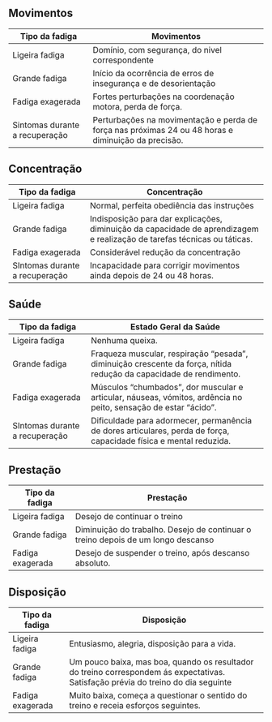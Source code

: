 ## Movimentos

| Tipo da fadiga                 | Movimentos                                                                                          |
| ------------------------------ | --------------------------------------------------------------------------------------------------- |
| Ligeira fadiga                 | Domínio, com segurança, do nivel correspondente                                                     |
| Grande fadiga                  | Início da ocorrência de erros de insegurança e de desorientação                                     |
| Fadiga exagerada               | Fortes perturbações na coordenação motora, perda de força.                                          |
| Sintomas durante a recuperação | Perturbações na movimentação e perda de força nas próximas 24 ou 48 horas e diminuição da precisão. |
## Concentração

| Tipo da fadiga                 | Concentração                                                                                                             |
| ------------------------------ | ------------------------------------------------------------------------------------------------------------------------ |
| Ligeira fadiga                 | Normal, perfeita obediência das instruções                                                                               |
| Grande fadiga                  | Indisposição para dar explicações, diminuição da capacidade de aprendizagem e realização de tarefas técnicas ou táticas. |
| Fadiga exagerada               | Considerável redução da concentração                                                                                     |
| SIntomas durante a recuperação | Incapacidade para corrigir movimentos ainda depois de 24 ou 48 horas.                                                    |
## Saúde

| Tipo da fadiga                 | Estado Geral da Saúde                                                                                              |
| ------------------------------ | ------------------------------------------------------------------------------------------------------------------ |
| Ligeira fadiga                 | Nenhuma queixa.                                                                                                    |
| Grande fadiga                  | Fraqueza muscular, respiração “pesada”, diminuição crescente da força, nítida redução da capacidade de rendimento. |
| Fadiga exagerada               | Músculos “chumbados”, dor muscular e articular, náuseas, vómitos, ardência no peito, sensação de estar “ácido”.    |
| SIntomas durante a recuperação | Dificuldade para adormecer, permanência de dores articulares, perda de força, capacidade física e mental reduzida. |

## Prestação

| Tipo da fadiga   | Prestação                                                                        |
| ---------------- | -------------------------------------------------------------------------------- |
| Ligeira fadiga   | Desejo de continuar o treino                                                     |
| Grande fadiga    | Diminuição do trabalho. Desejo de continuar o treino depois de um longo descanso |
| Fadiga exagerada | Desejo de suspender o treino, após descanso absoluto.                            |

## Disposição

| Tipo da fadiga   | Disposição                                                                                                                        |
| ---------------- | --------------------------------------------------------------------------------------------------------------------------------- |
| Ligeira fadiga   | Entusiasmo, alegria, disposição para a vida.                                                                                      |
| Grande fadiga    | Um pouco baixa, mas boa, quando os resultador do treino correspondem ás expectativas. Satisfação prévia do treino do dia seguinte |
| Fadiga exagerada | Muito baixa, começa a questionar o sentido do treino e receia esforços seguintes.                                                 |

